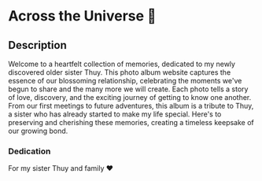 # Across the Universe 🌌

## Description
Welcome to a heartfelt collection of memories, dedicated to my newly discovered older sister Thuy. This photo album website captures the essence of our blossoming relationship, celebrating the moments we've begun to share and the many more we will create. Each photo tells a story of love, discovery, and the exciting journey of getting to know one another. From our first meetings to future adventures, this album is a tribute to Thuy, a sister who has already started to make my life special. Here's to preserving and cherishing these memories, creating a timeless keepsake of our growing bond.














### Dedication
For my sister Thuy and family ❤️
